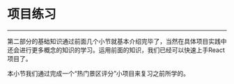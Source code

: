 # 项目练习
------

第二部分的基础知识通过前面几个小节就基本介绍完毕了，当然在具体项目实践中还会进行更多概念的知识的学习。运用前面的知识，我们已经可以快速上手React项目了。

本小节我们通过完成一个“热门景区评分”小项目来复习之前所学的。



